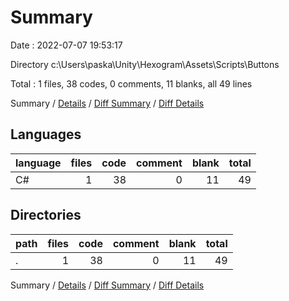 # Summary

Date : 2022-07-07 19:53:17

Directory c:\\Users\\paska\\Unity\\Hexogram\\Assets\\Scripts\\Buttons

Total : 1 files,  38 codes, 0 comments, 11 blanks, all 49 lines

Summary / [Details](details.md) / [Diff Summary](diff.md) / [Diff Details](diff-details.md)

## Languages
| language | files | code | comment | blank | total |
| :--- | ---: | ---: | ---: | ---: | ---: |
| C# | 1 | 38 | 0 | 11 | 49 |

## Directories
| path | files | code | comment | blank | total |
| :--- | ---: | ---: | ---: | ---: | ---: |
| . | 1 | 38 | 0 | 11 | 49 |

Summary / [Details](details.md) / [Diff Summary](diff.md) / [Diff Details](diff-details.md)